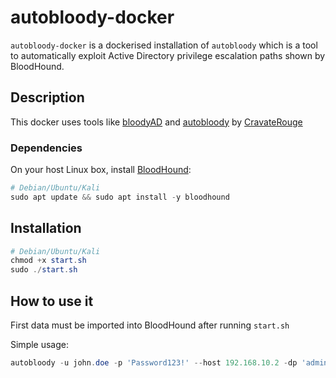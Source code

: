 # autobloody-docker
`autobloody-docker` is a dockerised installation of `autobloody` which is a tool to automatically exploit Active Directory privilege escalation paths shown by BloodHound.

## Description
This docker uses tools like [bloodyAD](https://github.com/CravateRouge/bloodyAD) and [autobloody](https://github.com/CravateRouge/autobloody) by [CravateRouge](https://github.com/CravateRouge)
### Dependencies
On your host Linux box, install [BloodHound](https://github.com/BloodHoundAD/BloodHound):
```ps1
# Debian/Ubuntu/Kali
sudo apt update && sudo apt install -y bloodhound
```
## Installation
```ps1
# Debian/Ubuntu/Kali
chmod +x start.sh
sudo ./start.sh
```
## How to use it
First data must be imported into BloodHound after running `start.sh`

Simple usage:
```ps1
autobloody -u john.doe -p 'Password123!' --host 192.168.10.2 -dp 'adminadmin' -ds 'JOHN.DOE@BLOODY.LOCAL' -dt 'BLOODY.LOCAL'
```


